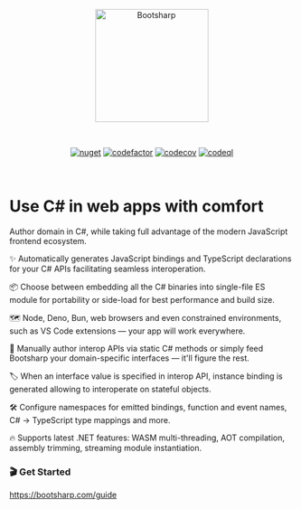<p align="center">
  <a href="https://bootsharp.com" target="_blank" rel="noopener noreferrer">
    <img width="200" src="https://raw.githubusercontent.com/elringus/bootsharp/main/docs/public/favicon.svg" alt="Bootsharp">
  </a>
</p>
<br/>
<p align="center">
  <a href="https://www.nuget.org/packages/Bootsharp"><img src="https://img.shields.io/nuget/v/Bootsharp" alt="nuget"></a>
  <a href="https://codefactor.io/repository/github/elringus/bootsharp/overview/main"><img src="https://codefactor.io/repository/github/elringus/bootsharp/badge/main" alt="codefactor"></a>
  <a href="https://codecov.io/gh/elringus/bootsharp"><img src="https://codecov.io/gh/elringus/bootsharp/branch/main/graph/badge.svg?token=AAhei51ETt" alt="codecov"></a>
  <a href="https://github.com/elringus/bootsharp/actions/workflows/codeql.yml"><img src="https://github.com/elringus/bootsharp/actions/workflows/codeql.yml/badge.svg" alt="codeql"></a>
</p>
<br/>

# Use C# in web apps with comfort

Author domain in C#, while taking full advantage of the modern JavaScript frontend ecosystem.

✨ Automatically generates JavaScript bindings and TypeScript declarations for your C# APIs facilitating seamless interoperation.

📦 Choose between embedding all the C# binaries into single-file ES module for portability or side-load for best performance and build size.

🗺️ Node, Deno, Bun, web browsers and even constrained environments, such as VS Code extensions — your app will work everywhere.

🌊 Manually author interop APIs via static C# methods or simply feed Bootsharp your domain-specific interfaces — it'll figure the rest.

🏷️ When an interface value is specified in interop API, instance binding is generated allowing to interoperate on stateful objects.

🛠️ Configure namespaces for emitted bindings, function and event names, C# -> TypeScript type mappings and more.

🔥 Supports latest .NET features: WASM multi-threading, AOT compilation, assembly trimming, streaming module instantiation.

### 🎬 Get Started

https://bootsharp.com/guide
